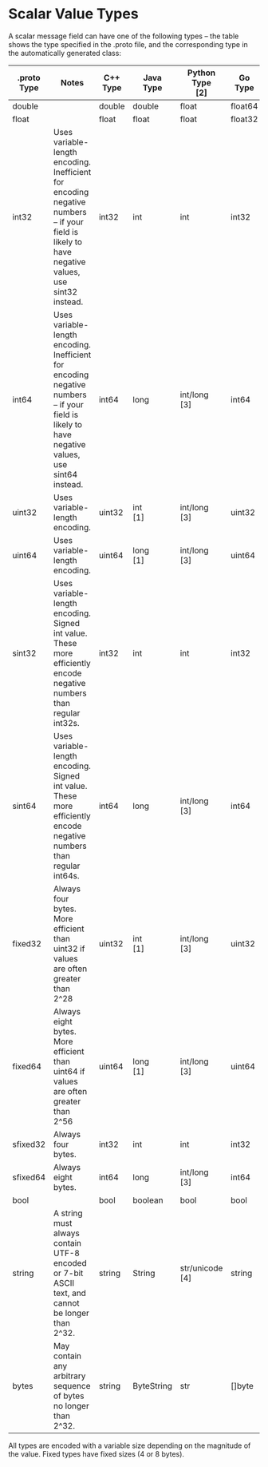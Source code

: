 # Scalar Value Types

A scalar message field can have one of the following types – the table shows the type specified in the .proto file, and the corresponding type in the automatically generated class:


| .proto Type 	| Notes 	| C++ Type 	| Java Type 	| Python Type<br>[2] 	| Go Type 	| Ruby Type 	| C# Type 	| PHP Type 	| Dart Type 	|
|-	|-	|-	|-	|-	|-	|-	|-	|-	|-	|
| double 	|  	| double 	| double 	| float 	| float64 	| Float 	| double 	| float 	| double 	|
| float 	|  	| float 	| float 	| float 	| float32 	| Float 	| float 	| float 	| double 	|
| int32 	| Uses variable-length encoding. Inefficient for encoding negative numbers<br> – if your field is likely to have negative values, use sint32 instead. 	| int32 	| int 	| int 	| int32 	| Fixnum or Bignum (as required) 	| int 	| integer 	| int 	|
| int64 	| Uses variable-length encoding. Inefficient for encoding negative numbers<br> – if your field is likely to have negative values, use sint64 instead. 	| int64 	| long 	| int/long<br>[3] 	| int64 	| Bignum 	| long 	| integer/string<br>[5] 	| Int64 	|
| uint32 	| Uses variable-length encoding. 	| uint32 	| int<br>[1] 	| int/long<br>[3] 	| uint32 	| Fixnum or Bignum (as required) 	| uint 	| integer 	| int 	|
| uint64 	| Uses variable-length encoding. 	| uint64 	| long<br>[1] 	| int/long<br>[3] 	| uint64 	| Bignum 	| ulong 	| integer/string<br>[5] 	| Int64 	|
| sint32 	| Uses variable-length encoding. Signed int value. These more efficiently encode negative numbers than regular int32s. 	| int32 	| int 	| int 	| int32 	| Fixnum or Bignum (as required) 	| int 	| integer 	| int 	|
| sint64 	| Uses variable-length encoding. Signed int value. These more efficiently encode negative numbers than regular int64s. 	| int64 	| long 	| int/long<br>[3] 	| int64 	| Bignum 	| long 	| integer/string<br>[5] 	| Int64 	|
| fixed32 	| Always four bytes. More efficient than uint32 if values are often greater than 2^28 	| uint32 	| int<br>[1] 	| int/long<br>[3] 	| uint32 	| Fixnum or Bignum (as required) 	| uint 	| integer 	| int 	|
| fixed64 	| Always eight bytes. More efficient than uint64 if values are often greater than 2^56 	| uint64 	| long<br>[1] 	| int/long<br>[3] 	| uint64 	| Bignum 	| ulong 	| integer/string<br>[5] 	| Int64 	|
| sfixed32 	| Always four bytes. 	| int32 	| int 	| int 	| int32 	| Fixnum or Bignum (as required) 	| int 	| integer 	| int 	|
| sfixed64 	| Always eight bytes. 	| int64 	| long 	| int/long<br>[3] 	| int64 	| Bignum 	| long 	| integer/string<br>[5] 	| Int64 	|
| bool 	|  	| bool 	| boolean 	| bool 	| bool 	| TrueClass/FalseClass 	| bool 	| boolean 	| bool 	|
| string 	| A string must always contain UTF-8 encoded or 7-bit ASCII text, and cannot be longer than 2^32. 	| string 	| String 	| str/unicode<br>[4] 	| string 	| String (UTF-8) 	| string 	| string 	| String 	|
| bytes 	| May contain any arbitrary sequence of bytes no longer than 2^32. 	| string 	| ByteString 	| str 	| []byte 	| String (ASCII-8BIT) 	| ByteString 	| string 	| List 	|


All types are encoded with a variable size depending on the magnitude of the value. Fixed types have fixed sizes (4 or 8 bytes).
